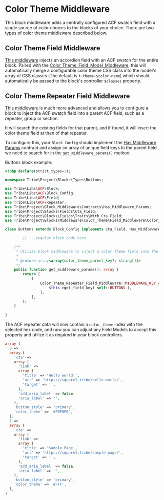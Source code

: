 # Color Theme Middleware

This block middleware adds a centrally configured ACF swatch field with a single source of color choices to the blocks of your choice. There are two types of color theme middleware described below.

## Color Theme Field Middleware

[This middleware](Field_Middleware/Color_Theme_Field_Middleware.php) injects an accordion field with an ACF swatch for the entire block. Paired with the [Color_Theme_Field_Model_Middleware](Model_Middleware/Color_Theme_Field_Model_Middleware.php), this will automatically merge a configurable color theme CSS class into the model's array of CSS classes (The default is `t-theme-$color-name`) which should automatically be passed to the block's controller `$classes` property.

## Color Theme Repeater Field Middleware

[This middleware](Field_Middleware/Color_Theme_Repeater_Field_Middleware.php) is much more advanced and allows you to configure a block to inject the ACF swatch field into a parent ACF field, such as a repeater, group or section.

It will search the existing fields for that parent, and if found, it will insert the color theme field at then of that repeater.

To configure this, your `Block Config` should implement the [Has Middleware Params](../../../Block_Middleware/Contracts/Has_Middleware_Params.php) contract and assign an array of unique field keys to the parent field we need to search for in the `get_middleware_params()` method.

Buttons block example:

```php
<?php declare(strict_types=1);

namespace Tribe\Project\Blocks\Types\Buttons;

use Tribe\Libs\ACF\Block;
use Tribe\Libs\ACF\Block_Config;
use Tribe\Libs\ACF\Field;
use Tribe\Libs\ACF\Repeater;
use Tribe\Project\Block_Middleware\Contracts\Has_Middleware_Params;
use Tribe\Project\Blocks\Fields\Cta_Field;
use Tribe\Project\Blocks\Fields\Traits\With_Cta_Field;
use Tribe\Project\Blocks\Middleware\Color_Theme\Field_Middleware\Color_Theme_Repeater_Field_Middleware;

class Buttons extends Block_Config implements Cta_Field, Has_Middleware_Params {

        // ...regular block code here

	/**
	 * Utilize block middleware to inject a color theme field into the "buttons" repeater.
	 *
	 * @return array<array{color_theme_parent_key?: string[]}>
	 */
	public function get_middleware_params(): array {
		return [
			[
				Color_Theme_Repeater_Field_Middleware::MIDDLEWARE_KEY => [
				    $this->get_field_key( self::BUTTONS ),
                ],
			],
		];
	}
	
}
```

The ACF repeater data will now contain a `color_theme` index with the selected hex code, and now you can adjust any Field Models to accept this property and utilize it as required in your block controllers.

```php
array (
  0 => 
  array (
    'cta' => 
    array (
      'link' => 
      array (
        'title' => 'Hello world!',
        'url' => 'https://square1.tribe/hello-world/',
        'target' => '',
      ),
      'add_aria_label' => false,
      'aria_label' => '',
    ),
    'button_style' => 'primary',
    'color_theme' => '#F0F0F0',
  ),
  1 => 
  array (
    'cta' => 
    array (
      'link' => 
      array (
        'title' => 'Sample Page',
        'url' => 'https://square1.tribe/sample-page/',
        'target' => '',
      ),
      'add_aria_label' => false,
      'aria_label' => '',
    ),
    'button_style' => 'primary',
    'color_theme' => '#FFF',
  ),
)
```
